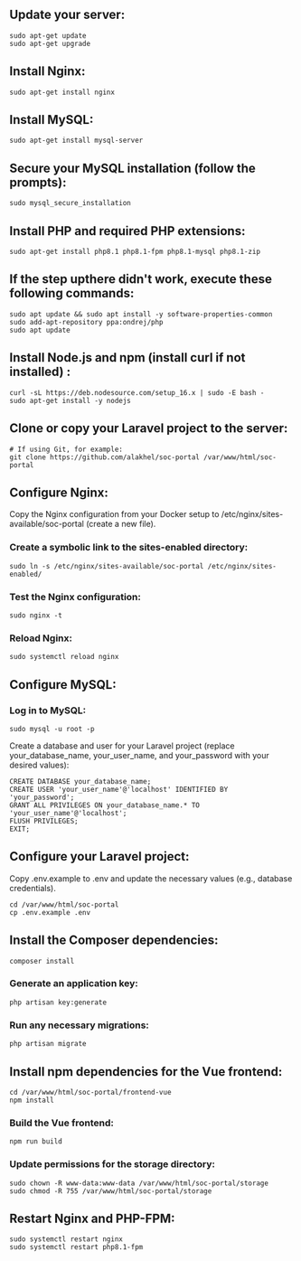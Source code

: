 ## Update your server:
```
sudo apt-get update
sudo apt-get upgrade
```

## Install Nginx:
```
sudo apt-get install nginx
```

## Install MySQL:
```
sudo apt-get install mysql-server
```

## Secure your MySQL installation (follow the prompts):
```
sudo mysql_secure_installation
```

## Install PHP and required PHP extensions:
```
sudo apt-get install php8.1 php8.1-fpm php8.1-mysql php8.1-zip
```

## If the step upthere didn't work, execute these following commands:
```
sudo apt update && sudo apt install -y software-properties-common 
sudo add-apt-repository ppa:ondrej/php 
sudo apt update
```

## Install Node.js and npm (install curl if not installed) :
```
curl -sL https://deb.nodesource.com/setup_16.x | sudo -E bash -
sudo apt-get install -y nodejs
```

## Clone or copy your Laravel project to the server:
```
# If using Git, for example:
git clone https://github.com/alakhel/soc-portal /var/www/html/soc-portal
```

## Configure Nginx:
Copy the Nginx configuration from your Docker setup to /etc/nginx/sites-available/soc-portal (create a new file).

### Create a symbolic link to the sites-enabled directory:
```
sudo ln -s /etc/nginx/sites-available/soc-portal /etc/nginx/sites-enabled/
```

### Test the Nginx configuration:
```
sudo nginx -t
```

### Reload Nginx:
```
sudo systemctl reload nginx
```

## Configure MySQL:
### Log in to MySQL:
```
sudo mysql -u root -p
```

Create a database and user for your Laravel project (replace your_database_name, your_user_name, and your_password with your desired values):
```
CREATE DATABASE your_database_name;
CREATE USER 'your_user_name'@'localhost' IDENTIFIED BY 'your_password';
GRANT ALL PRIVILEGES ON your_database_name.* TO 'your_user_name'@'localhost';
FLUSH PRIVILEGES;
EXIT;
```

## Configure your Laravel project:
Copy .env.example to .env and update the necessary values (e.g., database credentials).
```
cd /var/www/html/soc-portal
cp .env.example .env
```

## Install the Composer dependencies:
```
composer install
```

### Generate an application key:
```
php artisan key:generate
```

### Run any necessary migrations:
```
php artisan migrate
```
## Install npm dependencies for the Vue frontend:
```
cd /var/www/html/soc-portal/frontend-vue
npm install
```

### Build the Vue frontend:
```
npm run build
```

### Update permissions for the storage directory:
```
sudo chown -R www-data:www-data /var/www/html/soc-portal/storage
sudo chmod -R 755 /var/www/html/soc-portal/storage
```

## Restart Nginx and PHP-FPM:
```
sudo systemctl restart nginx
sudo systemctl restart php8.1-fpm
```
